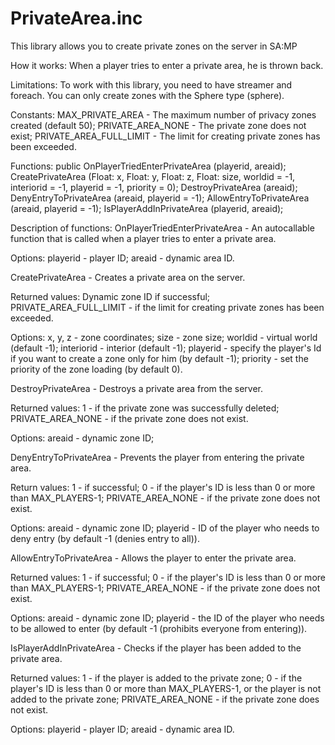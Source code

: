 # PrivateArea.inc
 This library allows you to create private zones on the server in SA:MP
 
 How it works: When a player tries to enter a private area, he is thrown back.

Limitations:
To work with this library, you need to have streamer and foreach.
You can only create zones with the Sphere type (sphere).

Constants:
MAX_PRIVATE_AREA - The maximum number of privacy zones created (default 50);
PRIVATE_AREA_NONE - The private zone does not exist;
PRIVATE_AREA_FULL_LIMIT - The limit for creating private zones has been exceeded.

Functions:
public OnPlayerTriedEnterPrivateArea (playerid, areaid);
CreatePrivateArea (Float: x, Float: y, Float: z, Float: size, worldid = -1, interiorid = -1, playerid = -1, priority = 0);
DestroyPrivateArea (areaid);
DenyEntryToPrivateArea (areaid, playerid = -1);
AllowEntryToPrivateArea (areaid, playerid = -1);
IsPlayerAddInPrivateArea (playerid, areaid);


Description of functions:
OnPlayerTriedEnterPrivateArea - An autocallable function that is called when a player tries to enter a private area.

Options:
playerid - player ID;
areaid - dynamic area ID.

CreatePrivateArea - Creates a private area on the server.

Returned values:
Dynamic zone ID if successful;
PRIVATE_AREA_FULL_LIMIT - if the limit for creating private zones has been exceeded.

Options:
x, y, z - zone coordinates;
size - zone size;
worldid - virtual world (default -1);
interiorid - interior (default -1);
playerid - specify the player's Id if you want to create a zone only for him (by default -1);
priority - set the priority of the zone loading (by default 0).

DestroyPrivateArea - Destroys a private area from the server.

Returned values:
1 - if the private zone was successfully deleted;
PRIVATE_AREA_NONE - if the private zone does not exist.

Options:
areaid - dynamic zone ID;

DenyEntryToPrivateArea - Prevents the player from entering the private area.

Return values:
1 - if successful;
0 - if the player's ID is less than 0 or more than MAX_PLAYERS-1;
PRIVATE_AREA_NONE - if the private zone does not exist.

Options:
areaid - dynamic zone ID;
playerid - ID of the player who needs to deny entry (by default -1 (denies entry to all)).

AllowEntryToPrivateArea - Allows the player to enter the private area.

Returned values:
1 - if successful;
0 - if the player's ID is less than 0 or more than MAX_PLAYERS-1;
PRIVATE_AREA_NONE - if the private zone does not exist.

Options:
areaid - dynamic zone ID;
playerid - the ID of the player who needs to be allowed to enter (by default -1 (prohibits everyone from entering)).

IsPlayerAddInPrivateArea - Checks if the player has been added to the private area.

Returned values:
1 - if the player is added to the private zone;
0 - if the player's ID is less than 0 or more than MAX_PLAYERS-1, or the player is not added to the private zone;
PRIVATE_AREA_NONE - if the private zone does not exist.

Options:
playerid - player ID;
areaid - dynamic area ID.
